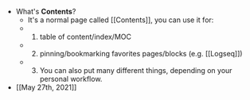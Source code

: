 - What's **Contents**?
	- It's a normal page called [[Contents]], you can use it for:
	- 1. table of content/index/MOC
	- 2. pinning/bookmarking favorites pages/blocks (e.g. [[Logseq]])
	- 3. You can also put many different things, depending on your personal workflow.
- [[May 27th, 2021]]